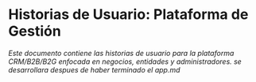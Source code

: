 # Historias de Usuario: Plataforma de Gestión

*Este documento contiene las historias de usuario para la plataforma CRM/B2B/B2G enfocada en negocios, entidades y administradores. se desarrollara despues de haber terminado el app.md*
